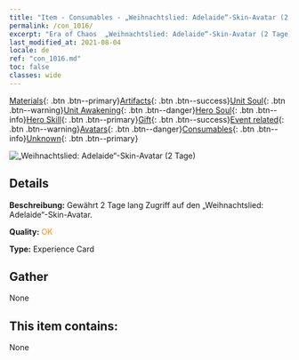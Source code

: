 ```yaml
---
title: "Item - Consumables - „Weihnachtslied: Adelaide“-Skin-Avatar (2 Tage)"
permalink: /con_1016/
excerpt: "Era of Chaos  „Weihnachtslied: Adelaide“-Skin-Avatar (2 Tage)"
last_modified_at: 2021-08-04
locale: de
ref: "con_1016.md"
toc: false
classes: wide
---
```

 [Materials](/ItemsDE/){: .btn .btn--primary}[Artifacts](/ItemsDE/Artifacts/){: .btn .btn--success}[Unit Soul](/ItemsDE/UnitSoul/){: .btn .btn--warning}[Unit Awakening](/ItemsDE/UnitAwakening/){: .btn .btn--danger}[Hero Soul](/ItemsDE/HeroSoul/){: .btn .btn--info}[Hero Skill](/ItemsDE/HeroSkill/){: .btn .btn--primary}[Gift](/ItemsDE/Gift/){: .btn .btn--success}[Event related](/ItemsDE/Events/){: .btn .btn--warning}[Avatars](/ItemsDE/Avatars/){: .btn .btn--danger}[Consumables](/ItemsDE/Consumables/){: .btn .btn--info}[Unknown](/ItemsDE/Unknown/){: .btn .btn--primary}

 ![„Weihnachtslied: Adelaide“-Skin-Avatar (2 Tage)](/images/h/h_Adelaide5.jpg)

## Details
 **Beschreibung:** Gewährt 2 Tage lang Zugriff auf den „Weihnachtslied: Adelaide“-Skin-Avatar.

 **Quality:** <span style="color: #FF8C00">OK</span>

 **Type:** Experience Card

## Gather

  None

## This item contains:

  None

